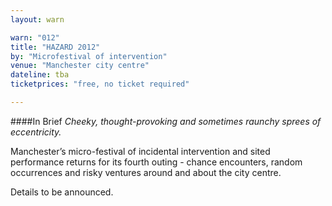 ```yaml
---
layout: warn

warn: "012"
title: "HAZARD 2012"
by: "Microfestival of intervention"
venue: "Manchester city centre"
dateline: tba
ticketprices: "free, no ticket required"

---
```

####In Brief
*Cheeky, thought-provoking and sometimes raunchy sprees of eccentricity.*

Manchester’s micro-festival of incidental intervention and sited performance returns for its fourth outing - chance encounters, random occurrences and risky ventures around and about the city centre.

Details to be announced.